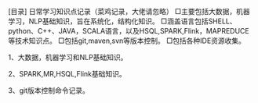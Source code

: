 [目录] 日常学习知识点记录（菜鸡记录，大佬请忽略）
□主要包括大数据，机器学习，NLP基础知识，旨在系统化，结构化知识。
□涵盖语言包括SHELL、python、C++、JAVA，SCALA语言，以及HSQL,SPARK,Flink，MAPREDUCE等技术知识点。
□包括git,maven,svn等版本控制。
□包括各种IDE资源收集。

1、大数据，机器学习和NLP基础知识。

2、SPARK,MR,HSQL,Flink基础知识。

3、git版本控制命令记录。
